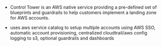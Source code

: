 - Control Tower is an AWS native service providing a pre-defined set of blueprints and guardrails to help customers implement a landing zone for AWS accounts.

- uses aws service catalog to setup multiple accounts using AWS SSO, automatic account provisioning, centralized cloudtrail/aws config logging to s3, optional guardrails and dashboards